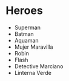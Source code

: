 # Heroes

* Superman
* Batman
* Aquaman
* Mujer Maravilla
* Robin
* Flash
* Detective Marciano
* Linterna Verde